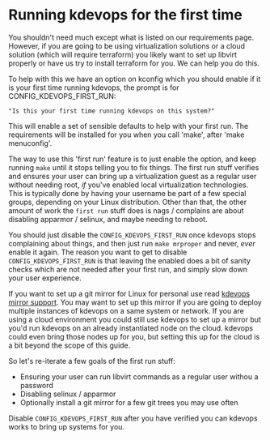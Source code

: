 # Running kdevops for the first time

You shouldn't need much except what is listed on our requirements page.
However, if you are going to be using virtualization solutions or a cloud
solution (which will require terraform) you likely want to set up libvirt
properly or have us try to install terraform for you. We can help you do this.

To help with this we have an option on kconfig which you should enable if it is
your first time running kdevops, the prompt is for CONFIG_KDEVOPS_FIRST_RUN:

```
"Is this your first time running kdevops on this system?"
```

This will enable a set of sensible defaults to help with your first run. The
requirements will be installed for you when you call 'make', after
'make menuconfig'.

The way to use this 'first run' feature is to just enable the option, and
keep running `make` until it stops telling you to fix things. The first run
stuff verifies and ensures your user can bring up a virtualization guest as a
regular user without needing root, *if* you've enabled local virtualization
technologies. This is typically done by having your username be part of a few
special groups, depending on your Linux distribution. Other than that, the
other amount of work the `first run` stuff does is nags / complains are about
disabling apparmor / selinux, and maybe needing to reboot.

You should just disable the `CONFIG_KDEVOPS_FIRST_RUN` once kdevops stops
complaining about things, and then just run `make mrproper` and never, *ever*
enable it again. The reason you want to get to disable `CONFIG_KDEVOPS_FIRST_RUN`
is that leaving the enabled does a bit of sanity checks which are not needed
after your first run, and simply slow down your user experience.

If you want to set up a git mirror for Linux for personal use read
[kdevops mirror support](docs/kdevops-mirror.md). You may want to set up this
mirror if you are going to deploy multiple instances of kdevops on a same
system or network. If you are using a cloud environment you could still use
kdevops to set up a mirror but you'd run kdevops on an already instantiated
node on the cloud. kdevops could even bring those nodes up for you, but
setting this up for the cloud is a bit beyond the scope of this guide.

So let's re-iterate a few goals of the first run stuff:

  * Ensuring your user can run libvirt commands as a regular user withou
    a password
  * Disabling selinux / apparmor
  * Optionally install a git mirror for a few git trees you may use often

Disable `CONFIG_KDEVOPS_FIRST_RUN` after you have verified you can kdevops
works to bring up systems for you.
